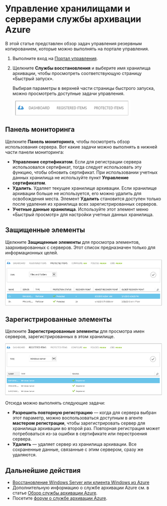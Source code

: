 <properties
	pageTitle="Управление хранилищами и серверами службы архивации Azure | Microsoft Azure"
	description="Используйте этот учебник, чтобы узнать, как управлять хранилищами и серверами службы архивации Azure."
	services="backup"
	documentationCenter=""
	authors="aashishr"
	manager="jwhit"
	editor="tysonn"/>

<tags
	ms.service="backup"
	ms.workload="storage-backup-recovery"
	ms.tgt_pltfrm="na"
	ms.devlang="na"
	ms.topic="article"
	ms.date="12/15/2015"
	ms.author="jimpark; aashishr; giridham"/>


# Управление хранилищами и серверами службы архивации Azure
В этой статье представлен обзор задач управления резервным копированием, которые можно выполнять на портале управления.

1. Выполните вход на [Портал управления](https://manage.windowsazure.com).
2. Щелкните **Службы восстановления** и выберите имя хранилища архивации, чтобы просмотреть соответствующую страницу «Быстрый запуск».

    Выбирая параметры в верхней части страницы быстрого запуска, можно просмотреть доступные задачи управления.

    ![Защищенные элементы](./media/backup-azure-manage-windows-server/RS_tabs.png)

## Панель мониторинга
Щелкните **Панель мониторинга**, чтобы посмотреть обзор использования сервера. Вот какие задачи можно выполнять в нижней части панели мониторинга:

- **Управление сертификатом**. Если для регистрации сервера использовался сертификат, тогда следует использовать эту функцию, чтобы обновить сертификат. При использовании учетных данных хранилища не используйте пункт **Управление сертификатом**.
- **Удалить**. Удаляет текущее хранилище архивации. Если хранилище архивации больше не используется, его можно удалить для освобождения места. Элемент **Удалить** становится доступен только после удаления из хранилища всех зарегистрированных серверов.
- **Учетные данные хранилища**. Используйте этот элемент меню «Быстрый просмотр» для настройки учетных данных хранилища.

## Защищенные элементы
Щелкните **Защищенные элементы** для просмотра элементов, заархивированных с серверов. Этот список предназначен только для информационных целей.

![Защищенные элементы](./media/backup-azure-manage-windows-server/RS_protecteditems.png)

## Зарегистрированные элементы
Щелкните **Зарегистрированные элементы** для просмотра имен серверов, зарегистрированных в этом хранилище.

![Удаленный сервер](./media/backup-azure-manage-windows-server/RS_deletedserver.png)

Отсюда можно выполнять следующие задачи:

- **Разрешить повторную регистрацию** — когда для сервера выбран этот параметр, можно воспользоваться доступным в агенте **мастером регистрации**, чтобы зарегистрировать сервер для хранилища архивации во второй раз. Повторная регистрация может потребоваться из-за ошибки в сертификате или перестроения сервера.
- **Удалить** — удаляет сервер из хранилища архивации. Все сохраненные данные, связанные с этим сервером, сразу же удаляются.

## Дальнейшие действия
- [Восстановление Windows Server или клиента Windows из Azure](backup-azure-restore-windows-server.md)
- Дополнительную информацию о службе архивации Azure см. в статье [Обзор службы архивации Azure](backup-introduction-to-azure-backup.md).
- Посетите [форум о службе архивации Azure](http://go.microsoft.com/fwlink/p/?LinkId=290933).

<!---HONumber=AcomDC_1217_2015-->